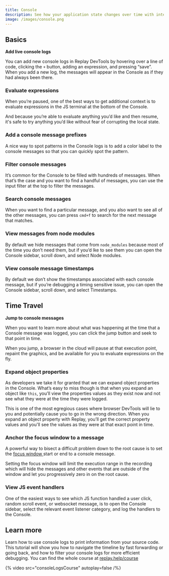 ```yaml
---
title: Console
description: See how your application state changes over time with interactive console logs.
image: /images/console.png
---
```


## Basics

**Add live console logs**

You can add new console logs in Replay DevTools by hovering over a line of code, clicking the `+` button, adding an expression, and pressing “save”. When you add a new log, the messages will appear in the Console as if they had always been there.

### Evaluate expressions

When you’re paused, one of the best ways to get additional context is to evaluate expressions in the JS terminal at the bottom of the Console.

And because you’re able to evaluate anything you’d like and then resume, it's safe to try anything you’d like without fear of corrupting the local state.

### Add a console message prefixes

A nice way to spot patterns in the Console logs is to add a color label to the console messages so that you can quickly spot the pattern.

### Filter console messages

It’s common for the Console to be filled with hundreds of messages. When that’s the case and you want to find a handful of messages, you can use the input filter at the top to filter the messages.

### Search console messages

When you want to find a particular message, and you also want to see all of the other messages, you can press `cmd+f` to search for the next message that matches.

### View messages from node modules

By default we hide messages that come from `node_modules` because most of the time you don’t need them, but if you’d lke to see them you can open the Console sidebar, scroll down, and select Node modules.

### View console message timestamps

By default we don’t show the timestamps associated with each console message, but if you’re debugging a timing sensitive issue, you can open the Console sidebar, scroll down, and select Timestamps.

## Time Travel

**Jump to console messages**

When you want to learn more about what was happening at the time that a Console message was logged, you can click the jump button and seek to that point in time.

When you jump, a browser in the cloud will pause at that execution point, repaint the graphics, and be available for you to evaluate expressions on the fly.

### Expand object properties

As developers we take it for granted that we can expand object properties in the Console. What’s easy to miss though is that when you expand an object like `this`, you’ll view the properties values as they exist now and not see what they were at the time they were logged.

This is one of the most egregious cases where browser DevTools will lie to you and potentially cause you to go in the wrong direction. When you expand an object property with Replay, you’ll get the correct property values and you'll see the values as they were at that exact point in time.

### Anchor the focus window to a message

A powerful way to bisect a difficult problem down to the root cause is to set the [focus window ](/time-travel-intro/bisect-the-problem)start or end to a console message.

Setting the focus window will limit the execution range in the recording which will hide the messages and other events that are outside of the window and let you progressively zero in on the root cause.

### View JS event handlers

One of the easiest ways to see which JS function handled a user click, random scroll event, or websocket message, is to open the Console sidebar, select the relevant event listener category, and log the handlers to the Console.

## Learn more
Learn how to use console logs to print information from your source code. This tutorial will show you how to navigate the timeline by fast forwarding or going back, and how to filter your console logs for more efficient debugging. You can find the whole course at [replay.help/course](https://replay.help/course)

{% video src="consoleLogsCourse" autoplay=false /%}